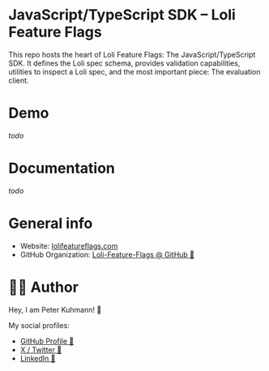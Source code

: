 # JavaScript/TypeScript SDK – Loli Feature Flags

This repo hosts the heart of Loli Feature Flags: The JavaScript/TypeScript SDK.
It defines the Loli spec schema, provides validation capabilities, utilities
to inspect a Loli spec, and the most important piece: The evaluation client.

# Demo

_todo_

# Documentation

_todo_

# General info

- Website: [lolifeatureflags.com](https://lolifeatureflags.com)
- GitHub Organization: [Loli-Feature-Flags @ GitHub 🔗](https://github.com/Loli-Feature-Flags/)

# 🙆‍♂️ Author

Hey, I am Peter Kuhmann! 👋

My social profiles:

- [GitHub Profile 🔗](https://github.com/peter-kuhmann/)
- [X / Twitter 🔗](https://twitter.com/squirrel_pierre)
- [LinkedIn 🔗](https://www.linkedin.com/in/peter-kuhmann/)
